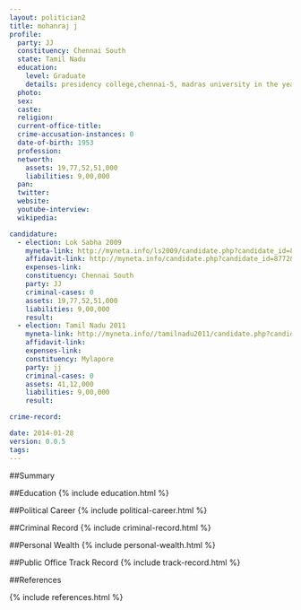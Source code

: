 ```yaml
---
layout: politician2
title: mohanraj j
profile: 
  party: JJ
  constituency: Chennai South
  state: Tamil Nadu
  education: 
    level: Graduate
    details: presidency college,chennai-5, madras university in the year 1971-1974
  photo: 
  sex: 
  caste: 
  religion: 
  current-office-title: 
  crime-accusation-instances: 0
  date-of-birth: 1953
  profession: 
  networth: 
    assets: 19,77,52,51,000
    liabilities: 9,00,000
  pan: 
  twitter: 
  website: 
  youtube-interview: 
  wikipedia: 

candidature: 
  - election: Lok Sabha 2009
    myneta-link: http://myneta.info/ls2009/candidate.php?candidate_id=8772
    affidavit-link: http://myneta.info/candidate.php?candidate_id=8772&scan=original
    expenses-link: 
    constituency: Chennai South 
    party: JJ
    criminal-cases: 0
    assets: 19,77,52,51,000
    liabilities: 9,00,000
    result:  
  - election: Tamil Nadu 2011
    myneta-link: http://myneta.info//tamilnadu2011/candidate.php?candidate_id=873
    affidavit-link: 
    expenses-link: 
    constituency: Mylapore 
    party: jj
    criminal-cases: 0
    assets: 41,12,000
    liabilities: 9,00,000
    result:  

crime-record: 

date: 2014-01-28
version: 0.0.5
tags: 
---
```

##Summary


##Education
{% include education.html %}


##Political Career
{% include political-career.html %}


##Criminal Record
{% include criminal-record.html %}


##Personal Wealth
{% include personal-wealth.html %}


##Public Office Track Record
{% include track-record.html %}


##References


{% include references.html %}